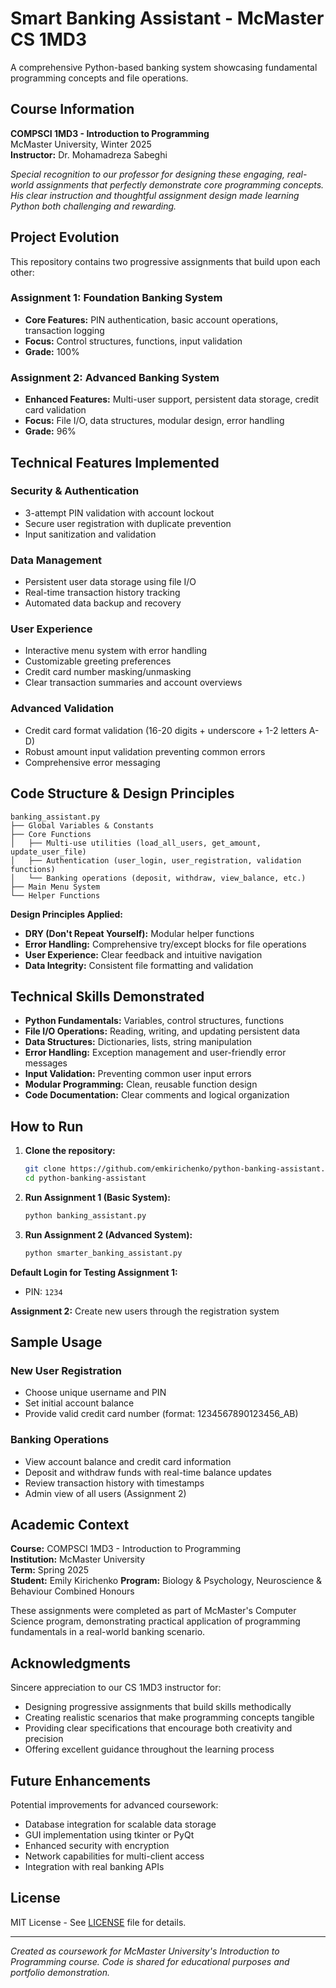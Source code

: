 # Smart Banking Assistant - McMaster CS 1MD3

A comprehensive Python-based banking system showcasing fundamental programming concepts and file operations.

## Course Information

**COMPSCI 1MD3 - Introduction to Programming**  
McMaster University, Winter 2025  
**Instructor:** Dr. Mohamadreza Sabeghi

*Special recognition to our professor for designing these engaging, real-world assignments that perfectly demonstrate core programming concepts. His clear instruction and thoughtful assignment design made learning Python both challenging and rewarding.*

## Project Evolution

This repository contains two progressive assignments that build upon each other:

### Assignment 1: Foundation Banking System
- **Core Features:** PIN authentication, basic account operations, transaction logging
- **Focus:** Control structures, functions, input validation
- **Grade:** 100%

### Assignment 2: Advanced Banking System  
- **Enhanced Features:** Multi-user support, persistent data storage, credit card validation
- **Focus:** File I/O, data structures, modular design, error handling
- **Grade:** 96%

## Technical Features Implemented

### Security & Authentication
- 3-attempt PIN validation with account lockout
- Secure user registration with duplicate prevention
- Input sanitization and validation

### Data Management
- Persistent user data storage using file I/O
- Real-time transaction history tracking
- Automated data backup and recovery

### User Experience
- Interactive menu system with error handling
- Customizable greeting preferences
- Credit card number masking/unmasking
- Clear transaction summaries and account overviews

### Advanced Validation
- Credit card format validation (16-20 digits + underscore + 1-2 letters A-D)
- Robust amount input validation preventing common errors
- Comprehensive error messaging

## Code Structure & Design Principles

```
banking_assistant.py
├── Global Variables & Constants
├── Core Functions
│   ├── Multi-use utilities (load_all_users, get_amount, update_user_file)
│   ├── Authentication (user_login, user_registration, validation functions)
│   └── Banking operations (deposit, withdraw, view_balance, etc.)
├── Main Menu System
└── Helper Functions
```

**Design Principles Applied:**
- **DRY (Don't Repeat Yourself):** Modular helper functions
- **Error Handling:** Comprehensive try/except blocks for file operations
- **User Experience:** Clear feedback and intuitive navigation
- **Data Integrity:** Consistent file formatting and validation

## Technical Skills Demonstrated

- **Python Fundamentals:** Variables, control structures, functions
- **File I/O Operations:** Reading, writing, and updating persistent data
- **Data Structures:** Dictionaries, lists, string manipulation
- **Error Handling:** Exception management and user-friendly error messages
- **Input Validation:** Preventing common user input errors
- **Modular Programming:** Clean, reusable function design
- **Code Documentation:** Clear comments and logical organization

## How to Run

1. **Clone the repository:**
   ```bash
   git clone https://github.com/emkirichenko/python-banking-assistant.git
   cd python-banking-assistant
   ```

2. **Run Assignment 1 (Basic System):**
   ```bash
   python banking_assistant.py
   ```

3. **Run Assignment 2 (Advanced System):**
   ```bash
   python smarter_banking_assistant.py
   ```

**Default Login for Testing Assignment 1:**
- PIN: `1234`

**Assignment 2:** Create new users through the registration system

## Sample Usage

### New User Registration
- Choose unique username and PIN
- Set initial account balance
- Provide valid credit card number (format: 1234567890123456_AB)

### Banking Operations
- View account balance and credit card information
- Deposit and withdraw funds with real-time balance updates
- Review transaction history with timestamps
- Admin view of all users (Assignment 2)

## Academic Context

**Course:** COMPSCI 1MD3 - Introduction to Programming  
**Institution:** McMaster University  
**Term:** Spring 2025  
**Student:** Emily Kirichenko
**Program:** Biology & Psychology, Neuroscience & Behaviour Combined Honours

These assignments were completed as part of McMaster's Computer Science program, demonstrating practical application of programming fundamentals in a real-world banking scenario.

## Acknowledgments

Sincere appreciation to our CS 1MD3 instructor for:
- Designing progressive assignments that build skills methodically
- Creating realistic scenarios that make programming concepts tangible
- Providing clear specifications that encourage both creativity and precision
- Offering excellent guidance throughout the learning process

## Future Enhancements

Potential improvements for advanced coursework:
- Database integration for scalable data storage
- GUI implementation using tkinter or PyQt
- Enhanced security with encryption
- Network capabilities for multi-client access
- Integration with real banking APIs

## License

MIT License - See [LICENSE](LICENSE) file for details.

---

*Created as coursework for McMaster University's Introduction to Programming course. Code is shared for educational purposes and portfolio demonstration.*
